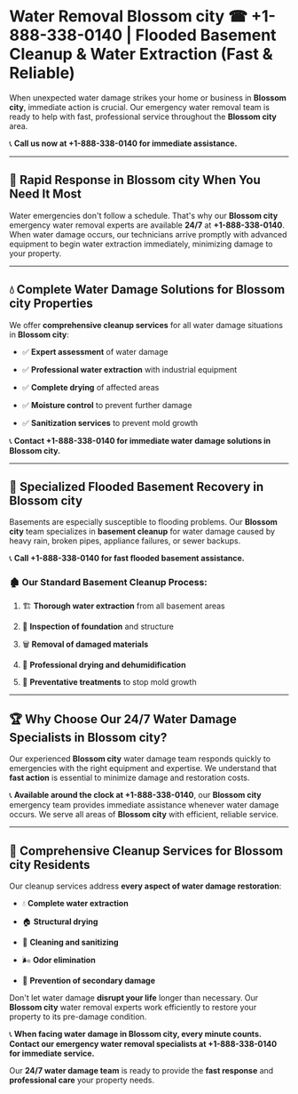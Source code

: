 # Water Removal Blossom city ☎ +1-888-338-0140 | Flooded Basement Cleanup & Water Extraction (Fast & Reliable)

When unexpected water damage strikes your home or business in **Blossom city**, immediate action is crucial. Our emergency water removal team is ready to help with fast, professional service throughout the **Blossom city** area. 

📞 **Call us now at +1-888-338-0140 for immediate assistance.**
---
## 🚀 Rapid Response in Blossom city When You Need It Most
Water emergencies don't follow a schedule. That's why our **Blossom city** emergency water removal experts are available **24/7** at **+1-888-338-0140**. When water damage occurs, our technicians arrive promptly with advanced equipment to begin water extraction immediately, minimizing damage to your property.
---
## 💧 Complete Water Damage Solutions for Blossom city Properties
We offer **comprehensive cleanup services** for all water damage situations in **Blossom city**:
- ✅ **Expert assessment** of water damage  
- ✅ **Professional water extraction** with industrial equipment  
- ✅ **Complete drying** of affected areas  
- ✅ **Moisture control** to prevent further damage  
- ✅ **Sanitization services** to prevent mold growth  
📞 **Contact +1-888-338-0140 for immediate water damage solutions in Blossom city.**
---
## 🌊 Specialized Flooded Basement Recovery in Blossom city
Basements are especially susceptible to flooding problems. Our **Blossom city** team specializes in **basement cleanup** for water damage caused by heavy rain, broken pipes, appliance failures, or sewer backups. 
📞 **Call +1-888-338-0140 for fast flooded basement assistance.**
### 🏚️ Our Standard Basement Cleanup Process:
1. 🏗️ **Thorough water extraction** from all basement areas  
2. 🔎 **Inspection of foundation** and structure  
3. 🗑️ **Removal of damaged materials**  
4. 💨 **Professional drying and dehumidification**  
5. 🚫 **Preventative treatments** to stop mold growth  
---
## 🏆 Why Choose Our 24/7 Water Damage Specialists in Blossom city?
Our experienced **Blossom city** water damage team responds quickly to emergencies with the right equipment and expertise. We understand that **fast action** is essential to minimize damage and restoration costs.
📞 **Available around the clock at +1-888-338-0140**, our **Blossom city** emergency team provides immediate assistance whenever water damage occurs. We serve all areas of **Blossom city** with efficient, reliable service.
---
## 🧹 Comprehensive Cleanup Services for Blossom city Residents
Our cleanup services address **every aspect of water damage restoration**:
- 💧 **Complete water extraction**  
- 🏠 **Structural drying**  
- 🧼 **Cleaning and sanitizing**  
- 🌬️ **Odor elimination**  
- 🚫 **Prevention of secondary damage**  
Don't let water damage **disrupt your life** longer than necessary. Our **Blossom city** water removal experts work efficiently to restore your property to its pre-damage condition.
📞 **When facing water damage in Blossom city, every minute counts. Contact our emergency water removal specialists at +1-888-338-0140 for immediate service.**
Our **24/7 water damage team** is ready to provide the **fast response** and **professional care** your property needs.
